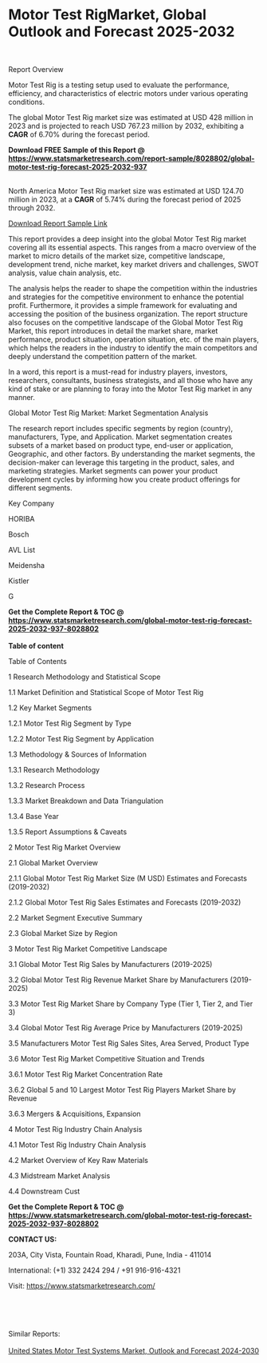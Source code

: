 <h1>Motor Test RigMarket, Global Outlook and Forecast 2025-2032</h1><br/><p>Report Overview</p><p>
 
 Motor Test Rig is a testing setup used to evaluate the performance, efficiency, and characteristics of electric motors under various operating conditions.</p><p>
 
 The global Motor Test Rig market size was estimated at USD 428 million in 2023 and is projected to reach USD 767.23 million by 2032, exhibiting a <strong>CAGR</strong> of 6.70% during the forecast period.</p><div><b>Download FREE Sample of this Report @ <a href="https://www.statsmarketresearch.com/download-free-sample/8028802/global-motor-test-rig-forecast-2025-2032-937">https://www.statsmarketresearch.com/report-sample/8028802/global-motor-test-rig-forecast-2025-2032-937</a></b></div><br><p>
 
 North America Motor Test Rig market size was estimated at USD 124.70 million in 2023, at a <strong>CAGR</strong> of 5.74% during the forecast period of 2025 through 2032.</p><p><a href="https://www.statsmarketresearch.com/download-free-sample/8028802/global-motor-test-rig-forecast-2025-2032-937">Download Report Sample Link</a></p><p>
 
 This report provides a deep insight into the global Motor Test Rig market covering all its essential aspects. This ranges from a macro overview of the market to micro details of the market size, competitive landscape, development trend, niche market, key market drivers and challenges, SWOT analysis, value chain analysis, etc.</p><p>
 
 The analysis helps the reader to shape the competition within the industries and strategies for the competitive environment to enhance the potential profit. Furthermore, it provides a simple framework for evaluating and accessing the position of the business organization. The report structure also focuses on the competitive landscape of the Global Motor Test Rig Market, this report introduces in detail the market share, market performance, product situation, operation situation, etc. of the main players, which helps the readers in the industry to identify the main competitors and deeply understand the competition pattern of the market.</p><p>In a word, this report is a must-read for industry players, investors, researchers, consultants, business strategists, and all those who have any kind of stake or are planning to foray into the Motor Test Rig market in any manner.</p><p>Global Motor Test Rig Market: Market Segmentation Analysis</p><p>The research report includes specific segments by region (country), manufacturers, Type, and Application. Market segmentation creates subsets of a market based on product type, end-user or application, Geographic, and other factors. By understanding the market segments, the decision-maker can leverage this targeting in the product, sales, and marketing strategies. Market segments can power your product development cycles by informing how you create product offerings for different segments.</p><p>Key Company</p><p>HORIBA</p><p>Bosch</p><p>AVL List</p><p>Meidensha</p><p>Kistler</p><p>G</p><div><b>Get the Complete Report & TOC @ <a href="https://www.statsmarketresearch.com/global-motor-test-rig-forecast-2025-2032-937-8028802">https://www.statsmarketresearch.com/global-motor-test-rig-forecast-2025-2032-937-8028802</a></b></div><br><b>Table of content</b><p>Table of Contents<br />
 
 1 Research Methodology and Statistical Scope<br />
 
 1.1 Market Definition and Statistical Scope of Motor Test Rig<br />
 
 1.2 Key Market Segments<br />
 
 1.2.1 Motor Test Rig Segment by Type<br />
 
 1.2.2 Motor Test Rig Segment by Application<br />
 
 1.3 Methodology & Sources of Information<br />
 
 1.3.1 Research Methodology<br />
 
 1.3.2 Research Process<br />
 
 1.3.3 Market Breakdown and Data Triangulation<br />
 
 1.3.4 Base Year<br />
 
 1.3.5 Report Assumptions & Caveats<br />
 
 2 Motor Test Rig Market Overview<br />
 
 2.1 Global Market Overview<br />
 
 2.1.1 Global Motor Test Rig Market Size (M USD) Estimates and Forecasts (2019-2032)<br />
 
 2.1.2 Global Motor Test Rig Sales Estimates and Forecasts (2019-2032)<br />
 
 2.2 Market Segment Executive Summary<br />
 
 2.3 Global Market Size by Region<br />
 
 3 Motor Test Rig Market Competitive Landscape<br />
 
 3.1 Global Motor Test Rig Sales by Manufacturers (2019-2025)<br />
 
 3.2 Global Motor Test Rig Revenue Market Share by Manufacturers (2019-2025)<br />
 
 3.3 Motor Test Rig Market Share by Company Type (Tier 1, Tier 2, and Tier 3)<br />
 
 3.4 Global Motor Test Rig Average Price by Manufacturers (2019-2025)<br />
 
 3.5 Manufacturers Motor Test Rig Sales Sites, Area Served, Product Type<br />
 
 3.6 Motor Test Rig Market Competitive Situation and Trends<br />
 
 3.6.1 Motor Test Rig Market Concentration Rate<br />
 
 3.6.2 Global 5 and 10 Largest Motor Test Rig Players Market Share by Revenue<br />
 
 3.6.3 Mergers & Acquisitions, Expansion<br />
 
 4 Motor Test Rig Industry Chain Analysis<br />
 
 4.1 Motor Test Rig Industry Chain Analysis<br />
 
 4.2 Market Overview of Key Raw Materials<br />
 
 4.3 Midstream Market Analysis<br />
 
 4.4 Downstream Cust<br><div><b>Get the Complete Report & TOC @ <a href="https://www.statsmarketresearch.com/global-motor-test-rig-forecast-2025-2032-937-8028802">https://www.statsmarketresearch.com/global-motor-test-rig-forecast-2025-2032-937-8028802</a></b></div></p>
 
 <b>CONTACT US:</b><br>
 
 203A, City Vista, Fountain Road, Kharadi, Pune, India - 411014 <br>
 
 International: (+1) 332 2424 294 / +91 916-916-4321<br>
 
 Visit: <a href="https://www.statsmarketresearch.com/">https://www.statsmarketresearch.com/</a>
 
 <br>
 
 <br><br>Similar Reports: <br><br><a href="https://www.statsmarketresearch.com/united-states-motor-test-systems-forecast-2024-2030-936-8005823">United States Motor Test Systems Market, Outlook and Forecast 2024-2030</a><br><br>